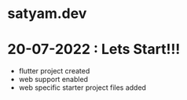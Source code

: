 # satyam.dev

# 20-07-2022 : Lets Start!!!
- flutter project created
- web support enabled 
- web specific starter project files added